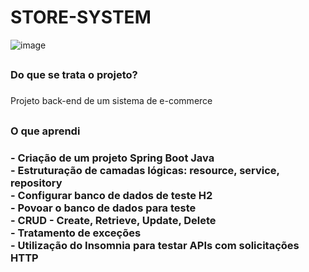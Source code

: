 # STORE-SYSTEM

![image](https://github.com/GustavoVascon/STORE-SYSTEM/assets/92761995/e136b0b8-7e62-4c53-95d9-22666527258a)

## <h3>Do que se trata o projeto?<h3/>

Projeto back-end de um sistema de e-commerce

##

<h3>O que aprendi<h3/>
- Criação de um projeto Spring Boot Java <br/>
- Estruturação de camadas lógicas: resource, service, repository <br/>
- Configurar banco de dados de teste H2 <br/>
- Povoar o banco de dados para teste <br/>
- CRUD - Create, Retrieve, Update, Delete <br/>
- Tratamento de exceções <br/>
- Utilização do Insomnia para testar APIs com solicitações HTTP<br/>
